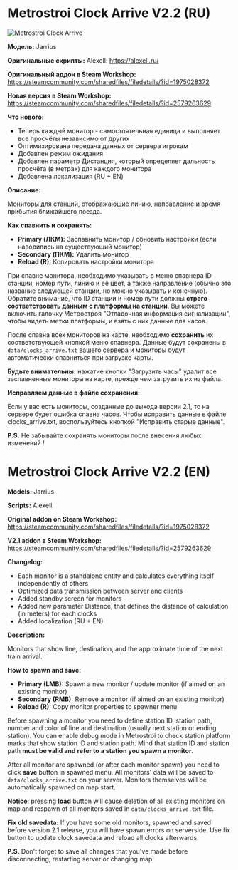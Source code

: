 # Metrostroi Clock Arrive V2.2 (RU)

![Metrostroi Clock Arrive](https://steamuserimages-a.akamaihd.net/ugc/1839159930078454125/3AE900544B87430EA66DC0B223BD40E5F2D69007/?imw=5000&imh=5000&ima=fit&impolicy=Letterbox&imcolor=%23000000&letterbox=false)

**Модель:** Jarrius

**Оригинальные скрипты:** Alexell: https://alexell.ru/

**Оригинальный аддон в Steam Workshop:** https://steamcommunity.com/sharedfiles/filedetails/?id=1975028372

**Новая версия в Steam Workshop:** https://steamcommunity.com/sharedfiles/filedetails/?id=2579263629

**Что нового:**
* Теперь каждый монитор - самостоятельная единица и выполняет все просчёты независимо от других
* Оптимизирована передача данных от сервера игрокам
* Добавлен режим ожидания 
* Добавлен параметр Дистанция, который определяет дальность просчёта (в метрах) для каждого монитора
* Добавлена локализация (RU + EN)

**Описание:**

Мониторы для станций, отображающие линию, направление и время прибытия ближайшего поезда.

**Как спавнить и сохранять:**

* **Primary (ЛКМ):** Заспавнить монитор / обновить настройки (если наводились на существующий монитор)
* **Secondary (ПКМ):** Удалить монитор
* **Reload (R):** Копировать настройки монитора

При спавне монитора, необходимо указывать в меню спавнера ID станции, номер пути, линию и её цвет, а также направление (обычно это название следующей станции, но можно указывать и конечную). Обратите внимание, что ID станции и номер пути должны **строго соответствовать данным с платформы на станции**. Вы можете включить галочку Метростроя "Отладочная информация сигнализации", чтобы видеть метки платформы, и взять с них данные для часов.

После спавна всех мониторов на карте, необходимо **сохранить** их соответствующей кнопкой меню спавнера. Данные будут сохранены в `data/clocks_arrive.txt` вашего сервера и мониторы будут автоматически спавниться при загрузке карты.

**Будьте внимательны:** нажатие кнопки "Загрузить часы" удалит все заспавненные мониторы на карте, прежде чем загрузить их из файла.

**Исправляем данные в файле сохранения:**

Если у вас есть мониторы, созданные до выхода версии 2.1, то на сервере будет ошибка спавна часов. Чтобы исправить данные в файле clocks_arrive.txt, воспользуйтесь кнопкой "Исправить старые данные".

**P.S.** Не забывайте сохранять мониторы после внесения любых изменений !


# Metrostroi Clock Arrive V2.2 (EN)

**Models:** Jarrius

**Scripts:** Alexell

**Original addon on Steam Workshop:** https://steamcommunity.com/sharedfiles/filedetails/?id=1975028372

**V2.1 addon в Steam Workshop:** https://steamcommunity.com/sharedfiles/filedetails/?id=2579263629

**Changelog:**
* Each monitor is a standalone entity and calculates everything itself independently of others
* Optimized data transmission between server and clients
* Added standby screen for monitors 
* Added new parameter Distance, that defines the distance of calculation (in meters) for each clocks
* Added localization (RU + EN)

**Description:**

Monitors that show line, destination, and the approximate time of the next train arrival.

**How to spawn and save:**

* **Primary (LMB):** Spawn a new monitor / update monitor (if aimed on an existing monitor)
* **Secondary (RMB):** Remove a monitor (if aimed on an existing monitor)
* **Reload (R):** Copy monitor properties to spawner menu

Before spawning a monitor you need to define station ID, station path, number and color of line and destination (usually next station or ending station). You can enable debug mode in Metrostroi to check station platform marks that show station ID and station path. Mind that station ID and station path **must be valid and refer to a station you spawn a monitor**.

After all monitor are spawned (or after each monitor spawn) you need to click **save** button in spawned menu. All monitors' data will be saved to `data/clocks_arrive.txt` on your server. Monitors themselves will be automatically spawned on map start.

**Notice**: pressing **load** button will cause deletion of all existing monitors on map and respawn of all monitors saved in `data/clocks_arrive.txt` file.

**Fix old savedata:**
If you have some old monitors, spawned and saved before version 2.1 release, you will have spawn errors on serverside. Use fix button to update clock savedata and reload all clocks afterwards.

**P.S.** Don't forget to save all changes that you've made before disconnecting, restarting server or changing map!


